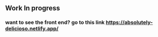 ## Work In progress
### want to see the front end? go to this link https://absolutely-delicioso.netlify.app/
